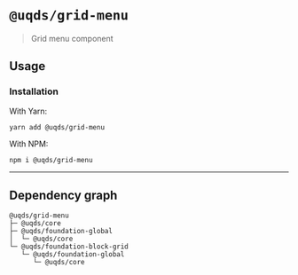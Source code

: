 # `@uqds/grid-menu`

> Grid menu component

## Usage

### Installation

With Yarn:
```shell
yarn add @uqds/grid-menu
```

With NPM:
```shell
npm i @uqds/grid-menu
```

---

## Dependency graph

```shell
@uqds/grid-menu
├─ @uqds/core
├─ @uqds/foundation-global
│  └─ @uqds/core
└─ @uqds/foundation-block-grid
   └─ @uqds/foundation-global
      └─ @uqds/core
```
